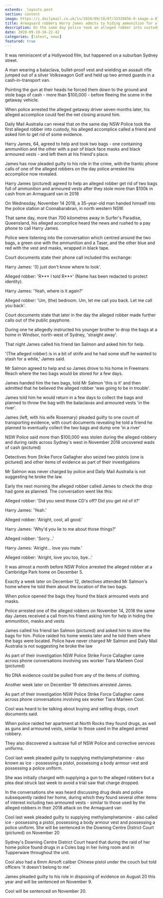 ```yaml
---
extends: _layouts.post
section: content
image: https://i.dailymail.co.uk/1s/2020/09/18/07/33329856-0-image-a-87_1600410299386.jpg 
title: Armaguard robbery Harry James admits to hiding ammunition for alleged gunman 
description: On the same day police took an alleged robber into custody over a wild $100k theft of an Armaguard van, his alleged accomplice called a friend and asked him to get rid of some evidence. 
date: 2020-09-19-16-22-42 
categories: [latest, news] 
featured: true 
--- 
```

It was reminiscent of a Hollywood film, but happened on a suburban Sydney street.

A man wearing a balaclava, bullet-proof vest and wielding an assault rifle jumped out of a silver Volkswagon Golf and held up two armed guards in a cash-in-transport van.

Pointing the gun at their heads he forced them down to the ground and stole bags of cash - more than $100,000 - before fleeing the scene in the getaway vehicle.

When police arrested the alleged getaway driver seven months later, his alleged accomplice could feel the net closing around him.

Daily Mail Australia can reveal that on the same day NSW Police took the first alleged robber into custody, his alleged accomplice called a friend and asked him to get rid of some evidence.

Harry James, 64, agreed to help and took two bags - one containing ammunition and the other with a pair of black face masks and black armoured vests - and left them at his friend's place.

James has now pleaded guilty to his role in the crime, with the frantic phone calls of one of the alleged robbers on the day police arrested his accomplice now revealed.

Harry James (pictured) agreed to help an alleged robber get rid of two bags full of ammunition and armoured vests after they stole more than $100k in cash from an Armaguard van in 2018

On Wednesday, November 14 2018, a 35-year-old man handed himself into the police station at Coonabarabran, in north western NSW.

That same day, more than 700 kilometres away in Surfer's Paradise, Queensland, his alleged accomplice heard the news and rushed to a pay phone to call Harry James.

Police were listening into the conversation which centred around the two bags, a green one with the ammunition and a Taser, and the other blue and red with the vest and masks, wrapped in black tape. 

Court documents state their phone call included this exchange: 

Harry James: '(I) just don't know where to look'.

Alleged robber: 'R*** I told R***' (Name has been redacted to protect identity).

Harry James: 'Yeah, where is it again?'

Alleged robber: 'Um, (the) bedroom. Um, let me call you back. Let me call you back'.

Court documents state that later in the day the alleged robber made further calls out of the public payphone.

During one he allegedly instructed his younger brother to drop the bags at a home in Windsor, north-west of Sydney, 'straight away'.

That night James called his friend Ian Salmon and asked him for help.

'(The alleged robber) is in a bit of strife and he had some stuff he wanted to stash for a while,' James said.

Mr Salmon agreed to help and so James drove to his home in Freemans Reach where the two bags would be stored for a few days.

James handed him the two bags, told Mr Salmon 'this is it' and then admitted that he believed the alleged robber 'was going to be in trouble'.

James told him he would return in a few days to collect the bags and planned to throw the bag with the balaclavas and armoured vests 'in the river'.

James (left, with his wife Rosemary) pleaded guilty to one count of transporting evidence, with court documents revealing he told a friend he planned to eventually collect the two bags and dump one 'in a river'

NSW Police said more than $100,000 was stolen during the alleged robbery and during raids across Sydney's west in November 2018 uncovered wads of cash (pictured)

Detectives from Strike Force Gallagher also seized two pistols (one is pictured) and other items of evidence as part of their investigations

Mr Salmon was never charged by police and Daily Mail Australia is not suggesting he broke the law. 

Early the next morning the alleged robber called James to check the drop had gone as planned. The conversation went like this:

Alleged robber: 'Did you send those CD's off? Did you get rid of it?'

Harry James: 'Yeah.'

Alleged robber: 'Alright, cool, all good.'

Harry James: 'Why'd you lie to me about those things?'

Alleged robber: 'Sorry...'

Harry James: 'Alright... love you mate.'

Alleged robber: 'Alright, love you too, bye...'

It was almost a month before NSW Police arrested the alleged robber at a Cambridge Park home on December 5.

Exactly a week later on December 12, detectives attended Mr Salmon's home where he told them about the location of the two bags.

When police opened the bags they found the black armoured vests and masks. 

Police arrested one of the alleged robbers on November 14, 2018 the same day James received a call from his friend asking him for help in hiding the ammunition, masks and vests

James called his friend Ian Salmon (pictured) and asked him to store the bags for him. Police raided his home weeks later and he told them where the bags were located. Police have never charged Mr Salmon and Daily Mail Australia is not suggesting he broke the law

As part of their investigation NSW Police Strike Force Callagher came across phone conversations involving sex worker Tiara Marleen Cool (pictured)

No DNA evidence could be pulled from any of the items of clothing.

Another week later on December 19 detectives arrested James. 

As part of their investigation NSW Police Strike Force Callagher came across phone conversations involving sex worker Tiara Marleen Cool.

Cool was heard to be talking about buying and selling drugs, court documents said. 

When police raided her apartment at North Rocks they found drugs, as well as guns and armoured vests, similar to those used in the alleged armed robbery.

They also discovered a suitcase full of NSW Police and corrective services uniforms.

Cool last week pleaded guilty to supplying methylamphetamine - also known as ice - possessing a pistol, possessing a body armour vest and possessing a police uniform.

She was initially charged with supplying a gun to the alleged robbers but a plea deal struck last week to avoid a trial saw that charge dropped.

In the conversations she was heard discussing drug deals and police subsequently raided her home, during which they found several other items of interest including two armoured vests - similar to those used by the alleged robbers in their 2018 attack on the Armaguard van

Cool last week pleaded guilty to supplying methylamphetamine - also called ice - possessing a pistol, possessing a body armour vest and possessing a police uniform. She will be sentenced in the Downing Centre District Court (pictured) on November 20

Sydney's Downing Centre District Court heard that during the raid of her home police found drugs in a Coles bag in her living room and in Tupperware throughout the unit.

Cool also had a 6mm Airsoft caliber Chinese pistol under the couch but told officers 'it doesn't belong to me'.

James pleaded guilty to his role in disposing of evidence on August 20 this year and will be sentenced on November 9.

Cool will be sentenced on November 20.


